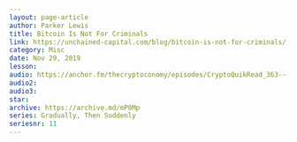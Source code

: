 ```yaml
---
layout: page-article
author: Parker Lewis
title: Bitcoin Is Not For Criminals
link: https://unchained-capital.com/blog/bitcoin-is-not-for-criminals/
category: Misc
date: Nov 29, 2019
lesson: 
audio: https://anchor.fm/thecryptoconomy/episodes/CryptoQuikRead_363---Bitcoin-is-Not-for-Criminals-Parker-Lewis-ebcs6f/a-a1lt3lg
audio2: 
audio3: 
star: 
archive: https://archive.md/mP0Mp
series: Gradually, Then Suddenly
seriesnr: 11
---
```


